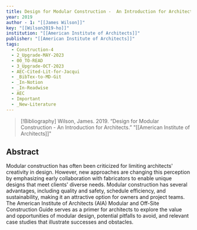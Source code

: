 ```yaml
---
title: Design for Modular Construction -  An Introduction for Architects
year: 2019
author - 1: "[[James Wilson]]"
key: "[[Wilson2019-ho]]"
institution: "[[American Institute of Architects]]"
publisher: "[[American Institute of Architects]]"
tags:
  - Construction-4
  - 2_Upgrade-MAY-2023
  - 00_TO-READ
  - 3_Upgrade-OCT-2023
  - AEC-Cited-Lit-for-Jacqui
  - _BibTex-to-MD-Git
  - _In-Notion
  - _In-Readwise
  - AEC
  - Important
  - _New-Literature
---
```


> [!Bibliography]
> Wilson, James. 2019. “Design for Modular Construction -  An Introduction for Architects.” "[[American Institute of Architects]]"

## Abstract
Modular construction has often been criticized for limiting architects' creativity in design. However, new approaches are changing this perception by emphasizing early collaboration with fabricators to enable unique designs that meet clients' diverse needs. Modular construction has several advantages, including quality and safety, schedule efficiency, and sustainability, making it an attractive option for owners and project teams. The American Institute of Architects (AIA) Modular and Off-Site Construction Guide serves as a primer for architects to explore the value and opportunities of modular design, potential pitfalls to avoid, and relevant case studies that illustrate successes and obstacles.